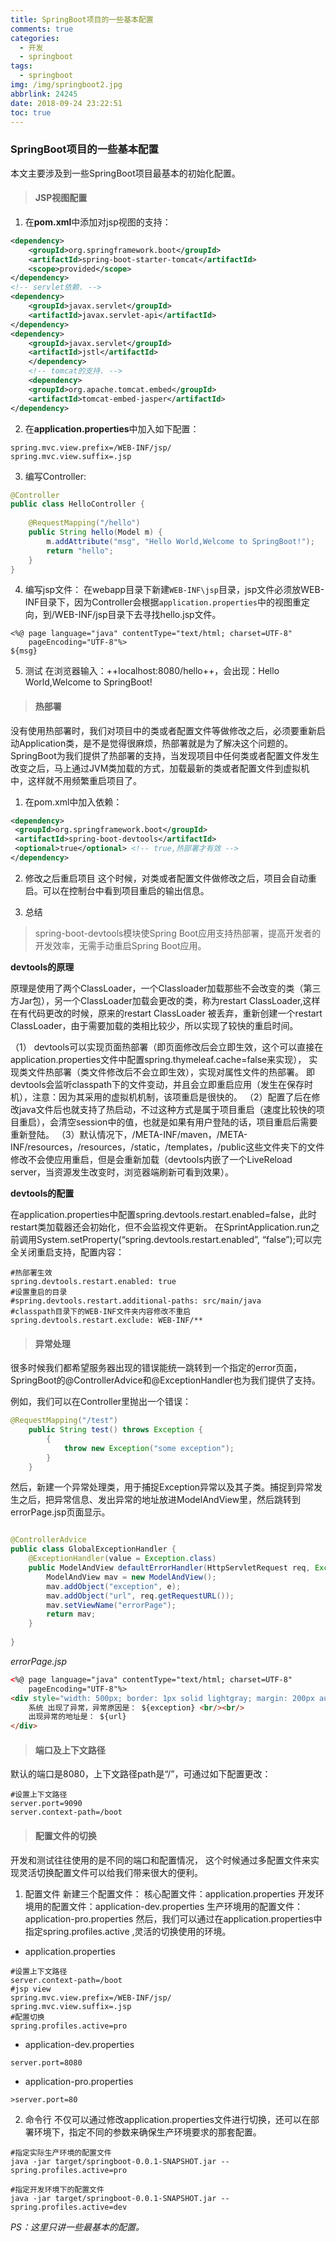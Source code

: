 ```yaml
---
title: SpringBoot项目的一些基本配置
comments: true
categories:
  - 开发
  - springboot
tags:
  - springboot
img: /img/springboot2.jpg
abbrlink: 24245
date: 2018-09-24 23:22:51
toc: true
---
```


### SpringBoot项目的一些基本配置

本文主要涉及到一些SpringBoot项目最基本的初始化配置。

> #### JSP视图配置

1. 在**pom.xml**中添加对jsp视图的支持：
```xml
<dependency>
	<groupId>org.springframework.boot</groupId>
	<artifactId>spring-boot-starter-tomcat</artifactId>
	<scope>provided</scope>
</dependency>
<!-- servlet依赖. -->
<dependency>
	<groupId>javax.servlet</groupId>
	<artifactId>javax.servlet-api</artifactId>
</dependency>
<dependency>
	<groupId>javax.servlet</groupId>
	<artifactId>jstl</artifactId>
	</dependency>
	<!-- tomcat的支持. -->
	<dependency>
	<groupId>org.apache.tomcat.embed</groupId>
	<artifactId>tomcat-embed-jasper</artifactId>
</dependency>
```
2. 在**application.properties**中加入如下配置：
```
spring.mvc.view.prefix=/WEB-INF/jsp/
spring.mvc.view.suffix=.jsp
```
3. 编写Controller:
```java
@Controller
public class HelloController {
 
    @RequestMapping("/hello")
    public String hello(Model m) {
    	m.addAttribute("msg", "Hello World,Welcome to SpringBoot!");
        return "hello";
    } 
}
```
<!--more-->

4. 编写jsp文件：
在webapp目录下新建`WEB-INF\jsp`目录，jsp文件必须放WEB-INF目录下，因为Controller会根据`application.properties`中的视图重定向，到/WEB-INF/jsp目录下去寻找hello.jsp文件。
```
<%@ page language="java" contentType="text/html; charset=UTF-8"
    pageEncoding="UTF-8"%>
${msg}
```
5. 测试
在浏览器输入：++localhost:8080/hello++，会出现：Hello World,Welcome to SpringBoot!

> ####  热部署

没有使用热部署时，我们对项目中的类或者配置文件等做修改之后，必须要重新启动Application类，是不是觉得很麻烦，热部署就是为了解决这个问题的。SpringBoot为我们提供了热部署的支持，当发现项目中任何类或者配置文件发生改变之后，马上通过JVM类加载的方式，加载最新的类或者配置文件到虚拟机中，这样就不用频繁重启项目了。
1. 在pom.xml中加入依赖：
```xml
<dependency>
 <groupId>org.springframework.boot</groupId>
 <artifactId>spring-boot-devtools</artifactId>
 <optional>true</optional> <!-- true,热部署才有效 -->
</dependency>
```
2. 修改之后重启项目
这个时候，对类或者配置文件做修改之后，项目会自动重启。可以在控制台中看到项目重启的输出信息。

3. 总结
>spring-boot-devtools模块使Spring Boot应用支持热部署，提高开发者的开发效率，无需手动重启Spring Boot应用。

**devtools的原理**

原理是使用了两个ClassLoader，一个Classloader加载那些不会改变的类（第三方Jar包），另一个ClassLoader加载会更改的类，称为restart ClassLoader,这样在有代码更改的时候，原来的restart ClassLoader 被丢弃，重新创建一个restart ClassLoader，由于需要加载的类相比较少，所以实现了较快的重启时间。

（1） devtools可以实现页面热部署（即页面修改后会立即生效，这个可以直接在application.properties文件中配置spring.thymeleaf.cache=false来实现），
实现类文件热部署（类文件修改后不会立即生效），实现对属性文件的热部署。
即devtools会监听classpath下的文件变动，并且会立即重启应用（发生在保存时机），注意：因为其采用的虚拟机机制，该项重启是很快的。
（2）配置了后在修改java文件后也就支持了热启动，不过这种方式是属于项目重启（速度比较快的项目重启），会清空session中的值，也就是如果有用户登陆的话，项目重启后需要重新登陆。
（3）默认情况下，/META-INF/maven，/META-INF/resources，/resources，/static，/templates，/public这些文件夹下的文件修改不会使应用重启，但是会重新加载（devtools内嵌了一个LiveReload server，当资源发生改变时，浏览器端刷新可看到效果）。

**devtools的配置**

在application.properties中配置spring.devtools.restart.enabled=false，此时restart类加载器还会初始化，但不会监视文件更新。
在SprintApplication.run之前调用System.setProperty(“spring.devtools.restart.enabled”, “false”);可以完全关闭重启支持，配置内容：

```
#热部署生效
spring.devtools.restart.enabled: true
#设置重启的目录
#spring.devtools.restart.additional-paths: src/main/java
#classpath目录下的WEB-INF文件夹内容修改不重启
spring.devtools.restart.exclude: WEB-INF/**
```

> #### 异常处理

很多时候我们都希望服务器出现的错误能统一跳转到一个指定的error页面，SpringBoot的@ControllerAdvice和@ExceptionHandler也为我们提供了支持。

例如，我们可以在Controller里抛出一个错误：
```java
@RequestMapping("/test")
    public String test() throws Exception {
    	{
            throw new Exception("some exception");
        }
    }
```

然后，新建一个异常处理类，用于捕捉Exception异常以及其子类。捕捉到异常发生之后，把异常信息、发出异常的地址放进ModelAndView里，然后跳转到 errorPage.jsp页面显示。
```java

@ControllerAdvice
public class GlobalExceptionHandler {
    @ExceptionHandler(value = Exception.class)
    public ModelAndView defaultErrorHandler(HttpServletRequest req, Exception e) throws Exception {
        ModelAndView mav = new ModelAndView();
        mav.addObject("exception", e);
        mav.addObject("url", req.getRequestURL());
        mav.setViewName("errorPage");
        return mav;
    }
 
}
```
_errorPage.jsp_
```html
<%@ page language="java" contentType="text/html; charset=UTF-8"
	pageEncoding="UTF-8"%>
<div style="width: 500px; border: 1px solid lightgray; margin: 200px auto; padding: 80px">
	系统 出现了异常，异常原因是： ${exception} <br/><br/> 
	出现异常的地址是： ${url}
</div>
```

> #### 端口及上下文路径

默认的端口是8080，上下文路径path是“/”，可通过如下配置更改：
```properties
#设置上下文路径
server.port=9090
server.context-path=/boot
```

> #### 配置文件的切换

开发和测试往往使用的是不同的端口和配置情况， 这个时候通过多配置文件来实现灵活切换配置文件可以给我们带来很大的便利。
1. 配置文件
新建三个配置文件：
核心配置文件：application.properties
开发环境用的配置文件：application-dev.properties
生产环境用的配置文件：application-pro.properties
然后，我们可以通过在application.properties中指定spring.profiles.active ,灵活的切换使用的环境。

- application.properties
```properties
#设置上下文路径
server.context-path=/boot
#jsp view
spring.mvc.view.prefix=/WEB-INF/jsp/
spring.mvc.view.suffix=.jsp
#配置切换
spring.profiles.active=pro
```


- application-dev.properties
```
server.port=8080
```
- application-pro.properties
```
>server.port=80
```
2. 命令行
不仅可以通过修改application.properties文件进行切换，还可以在部署环境下，指定不同的参数来确保生产环境要求的那套配置。

```
#指定实际生产环境的配置文件
java -jar target/springboot-0.0.1-SNAPSHOT.jar --spring.profiles.active=pro
```

```
#指定开发环境下的配置文件
java -jar target/springboot-0.0.1-SNAPSHOT.jar --spring.profiles.active=dev
```


_PS：这里只讲一些最基本的配置。_








